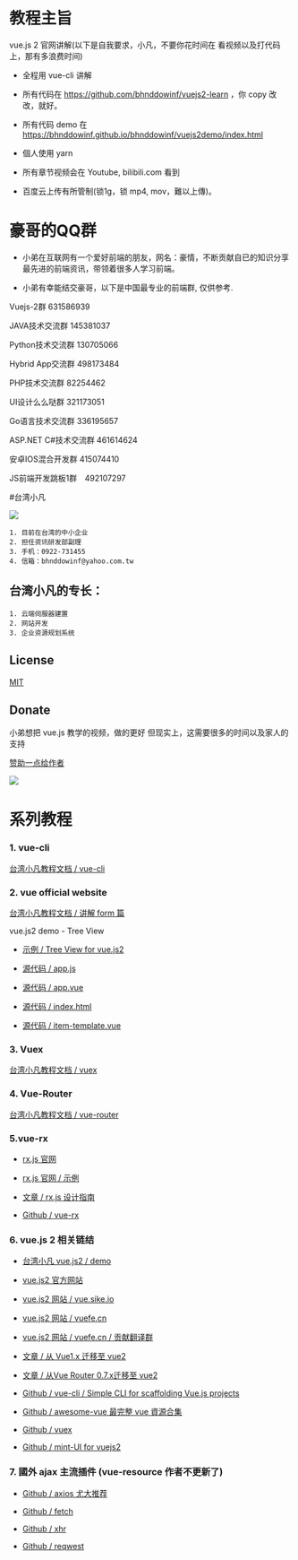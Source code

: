 # 教程主旨

vue.js 2 官网讲解(以下是自我要求，小凡，不要你花时间在 看视频以及打代码上，那有多浪费时间)

- 全程用 vue-cli 讲解

- 所有代码在 https://github.com/bhnddowinf/vuejs2-learn ，你 copy 改改，就好。

- 所有代码 demo 在 https://bhnddowinf.github.io/bhnddowinf/vuejs2demo/index.html

- 個人使用 yarn

- 所有章节视频会在 Youtube, bilibili.com 看到

- 百度云上传有所管制(锁1g，锁 mp4, mov，難以上傳)。

# 豪哥的QQ群

- 小弟在互联网有一个爱好前端的朋友，网名：豪情，不断贡献自已的知识分享最先进的前端资讯，带领着很多人学习前端。

- 小弟有幸能结交豪哥，以下是中国最专业的前端群, 仅供参考.

Vuejs-2群 631586939

JAVA技术交流群 145381037

Python技术交流群 130705066

Hybrid App交流群 498173484

PHP技术交流群 82254462

UI设计么么哒群 321173051

Go语言技术交流群 336195657

ASP.NET C#技术交流群 461614624

安卓IOS混合开发群 415074410

JS前端开发跳板1群　492107297




#台湾小凡

![](https://github.com/bhnddowinf/vuejs2-learn/blob/master/me.jpeg?raw=true)

    1. 目前在台湾的中小企业
    2. 担任资讯研发部副理
    3. 手机：0922-731455
    4. 信箱：bhnddowinf@yahoo.com.tw

## 台湾小凡的专长：

    1. 云端伺服器建置
    2. 网站开发
    3. 企业资源规划系统


## License

  [MIT](http://opensource.org/licenses/MIT)

## Donate

  小弟想把 vue.js 教学的视频，做的更好
  但现实上，这需要很多的时间以及家人的支持

 [赞助一点给作者](https://www.paypal.com/cgi-bin/webscr?cmd=_s-xclick&hosted_button_id=77E3EEHBD3N5C)

  ![](https://github.com/bhnddowinf/vuejs-learn/blob/master/03/wechat_qrcode.png)



# 系列教程

### 1. vue-cli

[台湾小凡教程文档 / vue-cli](https://github.com/bhnddowinf/vuejs2-learn/blob/master/learn-vue-cli/vue-cli.md)

### 2. vue official website

[台湾小凡教程文档 / 讲解 form 篇](https://github.com/bhnddowinf/vuejs2-learn/blob/master/learn-vue-official-website/vuejs2-form.md)

vue.js2 demo - Tree View

- [示例 / Tree View for vue.js2](https://bhnddowinf.github.io/bhnddowinf/vuejs2demo/treeview.html)

- [源代码 / app.js](https://github.com/bhnddowinf/vuejs2-learn/blob/master/my-project/src/vuejs2-demo/treeview/app.js)

- [源代码 / app.vue](https://github.com/bhnddowinf/vuejs2-learn/blob/master/my-project/src/vuejs2-demo/treeview/app.vue)

- [源代码 / index.html](https://github.com/bhnddowinf/vuejs2-learn/blob/master/my-project/src/vuejs2-demo/treeview/index.html)

- [源代码 / item-template.vue](https://github.com/bhnddowinf/vuejs2-learn/blob/master/my-project/src/vuejs2-demo/treeview/)



### 3. Vuex

[台湾小凡教程文档 / vuex ](https://github.com/bhnddowinf/vuejs2-learn/blob/master/learn-vuex/vuex-learn.md)


### 4. Vue-Router

[ 台湾小凡教程文档 / vue-router ](https://github.com/bhnddowinf/vuejs2-learn/blob/master/learn-vue-router/vue-router-learn.md)

### 5.vue-rx

- [rx.js 官网](https://github.com/Reactive-Extensions/RxJS)

- [rx.js 官网 / 示例](https://github.com/Reactive-Extensions/RxJS/tree/master/examples)

- [文章 / rx.js 设计指南](https://github.com/Reactive-Extensions/RxJS/tree/master/doc/designguidelines)

- [Github / vue-rx](https://github.com/vuejs/vue-rx)

### 6. vue.js 2 相关链结

- [台湾小凡 vue.js2 / demo](https://bhnddowinf.github.io/bhnddowinf/vuejs2demo/index.html) 

- [vue.js2 官方网站](http://vuejs.org)

- [vue.js2 网站 / vue.sike.io](http://vue.sike.io) 

- [vue.js2 网站 / vuefe.cn](http://vuefe.cn) 

- [vue.js2 网站 / vuefe.cn / 贡献翻译群](http://vuefe.cn/about/) 

- [文章 / 从 Vue1.x 迁移至 vue2](http://vuefe.cn/guide/migration.html) 

- [文章 / 从Vue Router 0.7.x迁移至 vue2](http://vuefe.cn/guide/migration-vue-router.html)

- [Github / vue-cli / Simple CLI for scaffolding Vue.js projects](https://github.com/vuejs/vue-cli) 

- [Github / awesome-vue 最完整 vue 資源合集](https://github.com/vuejs/awesome-vue) 

- [Github / vuex](http://vuex.vuejs.org/en/index.html) 

- [Github / mint-UI for vuejs2](http://mint-ui.github.io/docs/#!/zh-cn2) 

### 7. 國外 ajax 主流插件 (vue-resource 作者不更新了)

- [Github / axios 尤大推荐](https://github.com/mzabriskie/axios)

- [Github / fetch ](https://github.com/github/fetch)

- [Github / xhr](https://github.com/naugtur/xhr)

- [Github / reqwest](https://github.com/ded/reqwest)

